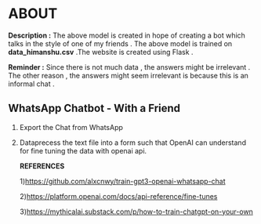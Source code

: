 # ABOUT

**Description :** The above model is created in hope of creating a bot which talks in the style of one of my friends . The above model is trained on **data_himanshu.csv** .The website is created using Flask .

**Reminder :** Since there is not much data , the answers might be irrelevant . The other reason , the answers might seem irrelevant is because this is an informal chat .

## WhatsApp Chatbot - With a Friend

1) Export the Chat from WhatsApp

2) Dataprecess the text file into a form such that OpenAI can understand for fine tuning the data with openai api.

    **REFERENCES**
    
    1)https://github.com/alxcnwy/train-gpt3-openai-whatsapp-chat

    2)https://platform.openai.com/docs/api-reference/fine-tunes

    3)https://mythicalai.substack.com/p/how-to-train-chatgpt-on-your-own




